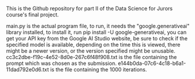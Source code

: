 This is the Github repository for part II of the Data Science for Jurors course's final project.

main.py is the actual program file, to run, it needs the "google.generativeai" library installed, to install it, run pip install -U google-generativeai, you can get your API key from the Google AI Studio website, be sure to check if the specified model is available, depending on the time this is viewed, there might be a newer version, or the version specified might be unusable.
cc3c2dbe-f19c-4e52-8d0e-267c6f48f908.txt is the file containing the prompt which was chosen as the submission.
e144b0da-07c6-4c18-b6a1-11dad792e0d6.txt is the file containing the 1000 iterations.